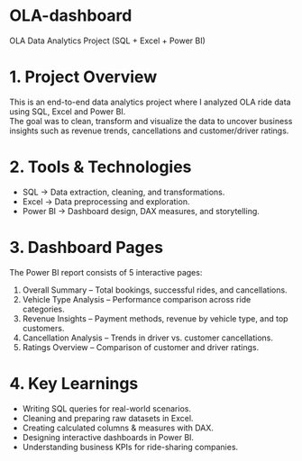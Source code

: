 # OLA-dashboard
OLA Data Analytics Project (SQL + Excel + Power BI)
# 1. Project Overview
This is an end-to-end data analytics project where I analyzed OLA ride data using SQL, Excel and Power BI.  
The goal was to clean, transform and visualize the data to uncover business insights such as revenue trends, cancellations and customer/driver ratings.

# 2. Tools & Technologies
- SQL → Data extraction, cleaning, and transformations. 
- Excel → Data preprocessing and exploration.  
- Power BI → Dashboard design, DAX measures, and storytelling.
  
# 3. Dashboard Pages
The Power BI report consists of 5 interactive pages:
1. Overall Summary – Total bookings, successful rides, and cancellations.  
2. Vehicle Type Analysis – Performance comparison across ride categories. 
3. Revenue Insights – Payment methods, revenue by vehicle type, and top customers.  
4. Cancellation Analysis – Trends in driver vs. customer cancellations.  
5. Ratings Overview – Comparison of customer and driver ratings.
   
# 4. Key Learnings
- Writing SQL queries for real-world scenarios.  
- Cleaning and preparing raw datasets in Excel. 
- Creating calculated columns & measures with DAX.  
- Designing interactive dashboards in Power BI.  
- Understanding business KPIs for ride-sharing companies.  


